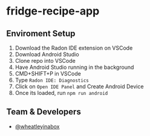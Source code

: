 # fridge-recipe-app

## Enviroment Setup
1. Download the Radon IDE extension on VSCode
2. Download Android Studio
3. Clone repo into VSCode
5. Have Android Studio running in the background
6. CMD+SHIFT+P in VSCode
7. Type `Radon IDE: Diagnostics`
8. Click on `Open IDE Panel` and Create Android Device
9. Once its loaded, run `npm run android`

## Team & Developers
- [@wheatleyinabox](https://www.github.com/wheatleyinabox)

